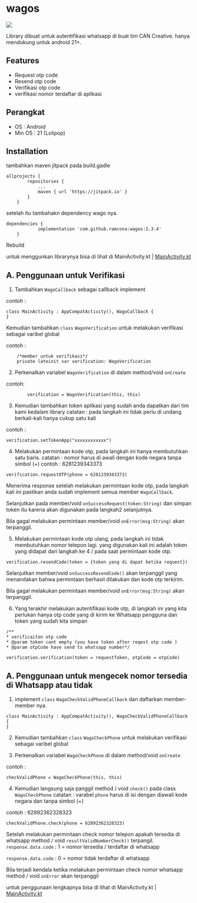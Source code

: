 # wagos

[![](https://jitpack.io/v/ramcona/wagos.svg)](https://jitpack.io/#ramcona/wagos)

Library dibuat untuk autentifikasi whatsapp di buat  tim CAN Creative.
hanya mendukung untuk android 21+.

## Features
- Request otp code
- Resend otp code
- Verifikasi otp code
- verifikasi nomor terdaftar di aplikasi

## Perangkat
- OS     : Android
- Min OS : 21 (Lolipop)

## Installation
 tambahkan maven jitpack pada build.gadle
```
allprojects {
		repositories {
			...
			maven { url 'https://jitpack.io' }
		}
	}
```

setelah itu tambahakn dependency wago nya.
```
dependencies {
	        implementation 'com.github.ramcona:wagos:1.3.4'
	}
```

Rebuild

untuk menggunkan librarynya bisa di lihat di 
MainActivity.kt | [MainActivity.kt][MainActivity] 

[MainActivity]: <https://github.com/ramcona/wagos/blob/840ac097b286753b00df25ff4702e9515d38b498/app/src/main/java/com/can/wagos/MainActivity.kt>




## A. Penggunaan untuk Verifikasi

1. Tambahkan ``WagoCallback`` sebagai callback implement

contoh : 
````
class MainActivity : AppCompatActivity(), WagoCallback {
}
````

Kemudian tambahkan `class` `WagoVerification` untuk melakukan verifikasi sebagai varibel global

contoh : 
````
    /*member untuk verifikasi*/
    private lateinit var verification: WagoVerification
````

2. Perkenalkan variabel ``WagoVerification`` di dalam method/void ``onCreate``

contoh:
````
        verification = WagoVerification(this, this)
````

3. Kemudian tambahkan token aplikasi yang sudah anda dapatkan dari tim kami kedalam library
catatan : pada langkah ini tidak perlu di undang berkali-kali hanya cukup satu kali
   
contoh : 
````
verification.setTokenApp("xxxxxxxxxxxx")
````

4. Melakukan permintaan kode otp, pada langkah ini hanya membutuhkan satu baris.
catatan : nomor harus di awali dengan kode negara tanpa simbol (+)
   contoh : 6281239343373

````
verification.requestOTP(phone = 6281239343373)
````

Menerima response setelah melakukan permintaan kode otp, pada langkah kali ini pastikan anda sudah 
implement semua member ``WagoCallback``.

Selanjutkan pada member/void ``onSuccessRequest(token:String)`` dan simpan token itu karena akan digunakan pada langkah2 selanjutnya.

Bila gagal melakukan permintaan member/void ``onError(msg:String)`` akan terpanggil.

5. Melakukan permintaan kode otp ulang, pada langkah ini tidak membutuhkan nomor telepon lagi.
yang digunakan kali ini adalah token yang didapat dari langkah ke 4 / pada saat permintaan kode otp.
````
verification.resendCode(token = {token yang di dapat ketika request})
````

Selanjutkan member/void ``onSuccessResendCode()`` akan terpanggil yang menandakan bahwa permintaan berhasil dilakukan dan kode otp terkirim. 

Bila gagal melakukan permintaan member/void ``onError(msg:String)`` akan terpanggil.

6. Yang terakhir melakukan autentifikasi kode otp, di langkah ini yang kita perlukan hanya otp code yang di kirim ke Whatsapp pengguna dan token yang sudah kita simpan
````
/**
* verificaiton otp code
* @param token cant empty (you have token after reqest otp code )
* @param otpCode have send to whatsapp number*/

verification.verification(token = requestToken, otpCode = otpCode)
````



## A. Penggunaan untuk mengecek nomor tersedia di Whatsapp atau tidak

1. implement `class` `WagoCheckValidPhoneCallback` dan daftarkan member-member nya.

````
class MainActivity : AppCompatActivity(), WagoCheckValidPhoneCallback {
}
````

2. Kemudian tambahkan `class` `WagoCheckPhone` untuk melakukan verifikasi sebagai varibel global

3. Perkenalkan variabel ``WagoCheckPhone`` di dalam method/void ``onCreate``

contoh : 
````
checkValidPhone = WagoCheckPhone(this, this)
````

4. Kemudian langsung saja panggil method / void `check()` pada class `WagoCheckPhone`
catatan : varabel `phone` harus di isi dengan diawali kode negara dan tanpa simbol (+)

contoh : 62892362328323

````
checkValidPhone.check(phone = 62892362328323)
````

Setelah melakukan permintaan check nomor telepon apakah tersedia di whatsapp method / void `resultValidNumberCheck()` terpangil.
``response.data.code`` : 1  = nomor tersedia / terdaftar di whatsapp <br>

``response.data.code`` : 0  = nomor tidak terdaftar di whatsapp

Bila terjadi kendala ketika melakukan permintaan check nomor whatsapp method / void `onError` akan terpanggil


untuk penggunaan lengkapnya bisa di lihat di
MainActivity.kt | [MainActivity.kt][MainActivity]

[MainActivity]: <https://github.com/ramcona/wagos/blob/840ac097b286753b00df25ff4702e9515d38b498/app/src/main/java/com/can/wagos/MainActivity.kt>
